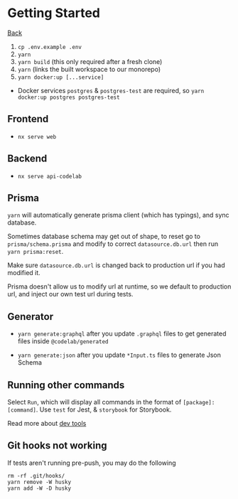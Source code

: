 # Getting Started

[Back](../../README.md)

1. `cp .env.example .env`
2. `yarn`
3. `yarn build` (this only required after a fresh clone)
4. `yarn` (links the built workspace to our monorepo)
5. `yarn docker:up [...service]`

- Docker services `postgres` & `postgres-test` are required, so `yarn docker:up postgres postgres-test`

## Frontend

- `nx serve web`

## Backend

- `nx serve api-codelab`

## Prisma

`yarn` will automatically generate prisma client (which has typings), and sync database.

Sometimes database schema may get out of shape, to reset go to `prisma/schema.prisma` and modify to correct `datasource.db.url` then run `yarn prisma:reset`.

Make sure `datasource.db.url` is changed back to production url if you had modified it.

Prisma doesn't allow us to modify url at runtime, so we default to production url, and inject our own test url during tests.

## Generator

- `yarn generate:graphql` after you update `.graphql` files to get generated files inside `@codelab/generated`

- `yarn generate:json` after you update `*Input.ts` files to generate Json Schema

## Running other commands

Select `Run`, which will display all commands in the format of `[package]:[command]`. Use `test` for Jest, & `storybook` for Storybook.

Read more about [dev tools](5-devtools.md)

## Git hooks not working

If tests aren't running pre-push, you may do the following

```
rm -rf .git/hooks/
yarn remove -W husky
yarn add -W -D husky
```
